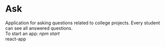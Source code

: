 # Ask
Application for asking questions related to college projects. Every student can see all answered questions. 
<br />
To start an app: *npm start*
<br />
react-app
